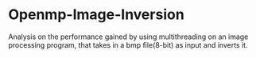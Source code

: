 # Openmp-Image-Inversion
Analysis on the performance gained by using multithreading on an image processing program, that takes in a bmp file(8-bit) as input and inverts it.


